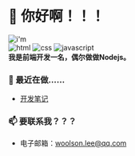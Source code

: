 <!--
**woolson/woolson** is a ✨ _special_ ✨ repository because its `README.md` (this file) appears on your GitHub profile.

Here are some ideas to get you started:

- 🔭 I’m currently working on ...
- 🌱 I’m currently learning ...
- 👯 I’m looking to collaborate on ...
- 🤔 I’m looking for help with ...
- 💬 Ask me about ...
- 📫 How to reach me: ...
- 😄 Pronouns: ...
- ⚡ Fun fact: ...
-->

# 👋 你好啊！！！

![i'm](https://woolson.github.io/npmer-badge/badge/lcri-none-none-I'm-ffffff-555555-%E7%A8%8B%E5%BA%8F%E5%91%98-ffffff-007ec6-r-f-f.svg)<br/>
![html](https://woolson.github.io/npmer-badge/badge/ilcr-none-none--ffffff-e54d28-HTML-ffffff-555555-r-f-f.svg)
![css](https://woolson.github.io/npmer-badge/badge/ilcr-none-none--ffffff-3694cd-CSS-ffffff-555555-r-f-f.svg)
![javascript](https://woolson.github.io/npmer-badge/badge/ilcr-none-none--ffffff-e0bc19-JavaScript-ffffff-555555-r-f-f.svg)<br/>
**我是前端开发一名，偶尔做做Nodejs。**

### 🧲 最近在做……

- [开发笔记](https://github.com/woolson/woolson.github.io/issues)

### 📫 要联系我？？？

- 电子邮箱：[woolson.lee@qq.com](mailto:woolson.lee@qq.com)
